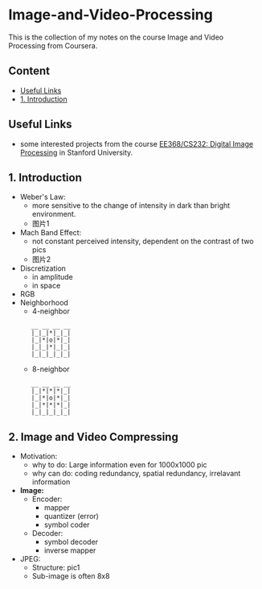 # Image-and-Video-Processing
This is the collection of my notes on the course Image and Video Processing from Coursera.

## Content
* [Useful Links](##useful-links)
* [1. Introduction](##1-introduction)


## Useful Links
* some interested projects from the course [EE368/CS232: Digital Image Processing](https://web.stanford.edu/class/ee368/index.html) in Stanford University.


## 1. Introduction
* Weber's Law:
    * more sensitive to the change of intensity in dark than bright environment.
    * 图片1
* Mach Band Effect:
    * not constant perceived intensity, dependent on the contrast of two pics
    * 图片2
* Discretization
    * in amplitude
    * in space
* RGB
* Neighborhood
    * 4-neighbor
    ```
       __ __ __ __
       |_|_|*|_|_|
       |_|*|o|*|_|
       |_|_|*|_|_|
       |_|_|_|_|_|
    ```   
    * 8-neighbor
    ```
       __ __ __ __
       |_|*|*|*|_|
       |_|*|o|*|_|
       |_|*|*|*|_|
       |_|_|_|_|_|
   ```
   
## 2. Image and Video Compressing
* Motivation:
   * why to do: Large information even for 1000x1000 pic
   * why can do: coding redundancy, spatial redundancy, irrelavant information
* **Image:**
   * Encoder: 
      * mapper
      * quantizer (error)
      * symbol coder
   * Decoder:
      * symbol decoder
      * inverse mapper
* JPEG:
   * Structure: pic1
   * Sub-image is often 8x8


